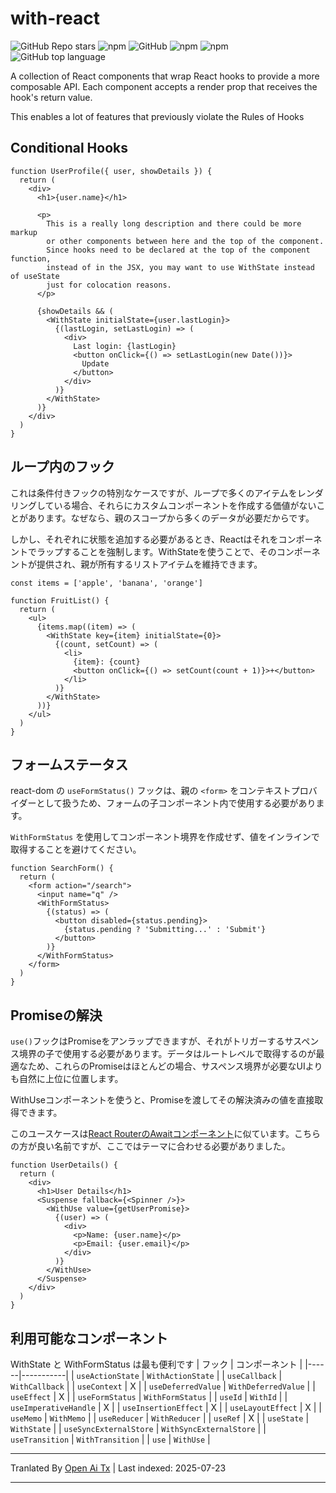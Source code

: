 ﻿# with-react

![GitHub Repo stars](https://img.shields.io/github/stars/jacobparis/with-react?style=social)
![npm](https://img.shields.io/npm/v/with-react?style=plastic)
![GitHub](https://img.shields.io/github/license/jacobparis/with-react?style=plastic)
![npm](https://img.shields.io/npm/dy/with-react?style=plastic)
![npm](https://img.shields.io/npm/dw/with-react?style=plastic)
![GitHub top language](https://img.shields.io/github/languages/top/jacobparis/with-react?style=plastic)

A collection of React components that wrap React hooks to provide a more composable API. Each component accepts a render prop that receives the hook's return value.

This enables a lot of features that previously violate the Rules of Hooks

## Conditional Hooks

```tsx
function UserProfile({ user, showDetails }) {
  return (
    <div>
      <h1>{user.name}</h1>

      <p>
        This is a really long description and there could be more markup
        or other components between here and the top of the component.
        Since hooks need to be declared at the top of the component function,
        instead of in the JSX, you may want to use WithState instead of useState
        just for colocation reasons.
      </p>

      {showDetails && (
        <WithState initialState={user.lastLogin}>
          {(lastLogin, setLastLogin) => (
            <div>
              Last login: {lastLogin}
              <button onClick={() => setLastLogin(new Date())}>
                Update
              </button>
            </div>
          )}
        </WithState>
      )}
    </div>
  )
}
```



## ループ内のフック

これは条件付きフックの特別なケースですが、ループで多くのアイテムをレンダリングしている場合、それらにカスタムコンポーネントを作成する価値がないことがあります。なぜなら、親のスコープから多くのデータが必要だからです。

しかし、それぞれに状態を追加する必要があるとき、Reactはそれをコンポーネントでラップすることを強制します。WithStateを使うことで、そのコンポーネントが提供され、親が所有するリストアイテムを維持できます。


```tsx
const items = ['apple', 'banana', 'orange']

function FruitList() {
  return (
    <ul>
      {items.map((item) => (
        <WithState key={item} initialState={0}>
          {(count, setCount) => (
            <li>
              {item}: {count}
              <button onClick={() => setCount(count + 1)}>+</button>
            </li>
          )}
        </WithState>
      ))}
    </ul>
  )
}
```
## フォームステータス

react-dom の `useFormStatus()` フックは、親の `<form>` をコンテキストプロバイダーとして扱うため、フォームの子コンポーネント内で使用する必要があります。

`WithFormStatus` を使用してコンポーネント境界を作成せず、値をインラインで取得することを避けてください。


```tsx
function SearchForm() {
  return (
    <form action="/search">
      <input name="q" />
      <WithFormStatus>
        {(status) => (
          <button disabled={status.pending}>
            {status.pending ? 'Submitting...' : 'Submit'}
          </button>
        )}
      </WithFormStatus>
    </form>
  )
}
```
## Promiseの解決

`use()`フックはPromiseをアンラップできますが、それがトリガーするサスペンス境界の子で使用する必要があります。データはルートレベルで取得するのが最適なため、これらのPromiseはほとんどの場合、サスペンス境界が必要なUIよりも自然に上位に位置します。

WithUseコンポーネントを使うと、Promiseを渡してその解決済みの値を直接取得できます。

このユースケースは[React RouterのAwaitコンポーネント](https://reactrouter.com/api/components/Await)に似ています。こちらの方が良い名前ですが、ここではテーマに合わせる必要がありました。


```tsx
function UserDetails() {
  return (
    <div>
      <h1>User Details</h1>
      <Suspense fallback={<Spinner />}>
        <WithUse value={getUserPromise}>
          {(user) => (
            <div>
              <p>Name: {user.name}</p>
              <p>Email: {user.email}</p>
            </div>
          )}
        </WithUse>
      </Suspense>
    </div>
  )
}
```


## 利用可能なコンポーネント

WithState と WithFormStatus は最も便利です
| フック | コンポーネント |
|------|-----------|
| `useActionState` | `WithActionState` |
| `useCallback` | `WithCallback` |
| `useContext` | X |
| `useDeferredValue` | `WithDeferredValue` |
| `useEffect` | X |
| `useFormStatus` | `WithFormStatus` |
| `useId` | `WithId` |
| `useImperativeHandle` | X |
| `useInsertionEffect` | X |
| `useLayoutEffect` | X |
| `useMemo` | `WithMemo` |
| `useReducer` | `WithReducer` |
| `useRef` | X |
| `useState` | `WithState` |
| `useSyncExternalStore` | `WithSyncExternalStore` |
| `useTransition` | `WithTransition` |
| `use` | `WithUse` |



---

Tranlated By [Open Ai Tx](https://github.com/OpenAiTx/OpenAiTx) | Last indexed: 2025-07-23

---